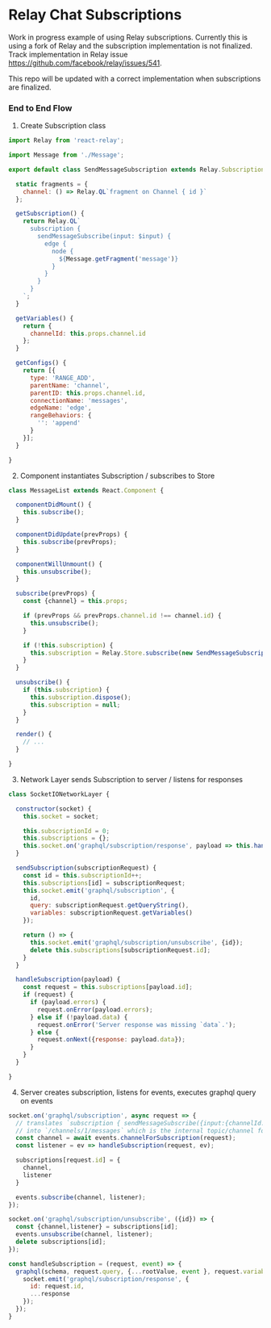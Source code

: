 # Relay Chat Subscriptions

Work in progress example of using Relay subscriptions.  Currently this is using a fork of Relay and the subscription implementation is not finalized.  Track implementation in Relay issue https://github.com/facebook/relay/issues/541.

This repo will be updated with a correct implementation when subscriptions are finalized.

### End to End Flow

1. Create Subscription class

```js
import Relay from 'react-relay';

import Message from './Message';

export default class SendMessageSubscription extends Relay.Subscription {

  static fragments = {
    channel: () => Relay.QL`fragment on Channel { id }`
  };

  getSubscription() {
    return Relay.QL`
      subscription {
        sendMessageSubscribe(input: $input) {
          edge {
            node {
              ${Message.getFragment('message')}
            }
          }
        }
      }
    `;
  }

  getVariables() {
    return {
      channelId: this.props.channel.id
    };
  }

  getConfigs() {
    return [{
      type: 'RANGE_ADD',
      parentName: 'channel',
      parentID: this.props.channel.id,
      connectionName: 'messages',
      edgeName: 'edge',
      rangeBehaviors: {
        '': 'append'
      }
    }];
  }

}
```

2. Component instantiates Subscription / subscribes to Store

```js
class MessageList extends React.Component {

  componentDidMount() {
    this.subscribe();
  }

  componentDidUpdate(prevProps) {
    this.subscribe(prevProps);
  }

  componentWillUnmount() {
    this.unsubscribe();
  }

  subscribe(prevProps) {
    const {channel} = this.props;

    if (prevProps && prevProps.channel.id !== channel.id) {
      this.unsubscribe();
    }

    if (!this.subscription) {
      this.subscription = Relay.Store.subscribe(new SendMessageSubscription({channel}));
    }
  }

  unsubscribe() {
    if (this.subscription) {
      this.subscription.dispose();
      this.subscription = null;
    }
  }

  render() {
    // ...
  }

}
```

3. Network Layer sends Subscription to server / listens for responses

```js
class SocketIONetworkLayer {

  constructor(socket) {
    this.socket = socket;

    this.subscriptionId = 0;
    this.subscriptions = {};
    this.socket.on('graphql/subscription/response', payload => this.handleSubscription(payload));    
  }

  sendSubscription(subscriptionRequest) {
    const id = this.subscriptionId++;
    this.subscriptions[id] = subscriptionRequest;
    this.socket.emit('graphql/subscription', {
      id,
      query: subscriptionRequest.getQueryString(),
      variables: subscriptionRequest.getVariables()
    });

    return () => {
      this.socket.emit('graphql/subscription/unsubscribe', {id});
      delete this.subscriptions[subscriptionRequest.id];
    }
  }

  handleSubscription(payload) {
    const request = this.subscriptions[payload.id];
    if (request) {
      if (payload.errors) {
        request.onError(payload.errors);
      } else if (!payload.data) {
        request.onError('Server response was missing `data`.');
      } else {
        request.onNext({response: payload.data});
      }
    }
  }

}
```

4. Server creates subscription, listens for events, executes graphql query on events

```js
socket.on('graphql/subscription', async request => {
  // translates `subscription { sendMessageSubscribe({input:{channelId: 1}})}`
  // into `/channels/1/messages` which is the internal topic/channel for new messages
  const channel = await events.channelForSubscription(request);
  const listener = ev => handleSubscription(request, ev);

  subscriptions[request.id] = {
    channel,
    listener
  }

  events.subscribe(channel, listener);
});

socket.on('graphql/subscription/unsubscribe', ({id}) => {
  const {channel,listener} = subscriptions[id];
  events.unsubscribe(channel, listener);
  delete subscriptions[id];
});

const handleSubscription = (request, event) => {
  graphql(schema, request.query, {...rootValue, event }, request.variables).then(response => {
    socket.emit('graphql/subscription/response', {
      id: request.id,
      ...response
    });
  });
}
```
